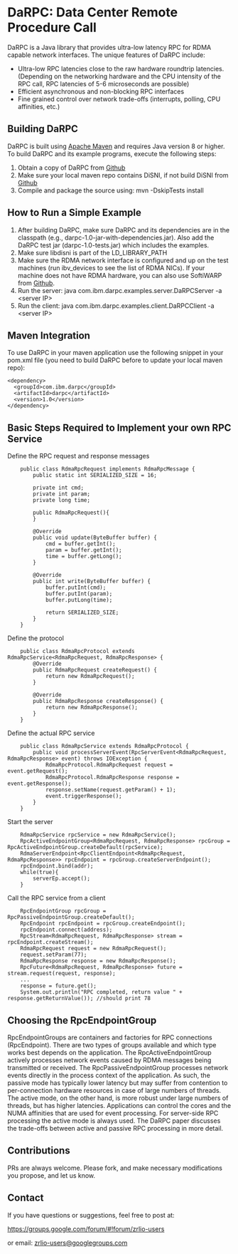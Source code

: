 # DaRPC: Data Center Remote Procedure Call

DaRPC is a Java library that provides ultra-low latency RPC for RDMA capable network interfaces. 
The unique features of DaRPC include:

* Ultra-low RPC latencies close to the raw hardware roundtrip latencies. 
  (Depending on the networking hardware and the CPU intensity of the RPC call, RPC latencies of 5-6 microseconds are possible)
* Efficient asynchronous and non-blocking RPC interfaces
* Fine grained control over network trade-offs (interrupts, polling, CPU affinities, etc.)

## Building DaRPC

DaRPC is built using [Apache Maven](http://maven.apache.org/) and requires Java version 8 or higher.
To build DaRPC and its example programs, execute the following steps:

1. Obtain a copy of DaRPC from [Github](https://github.com/zrlio/darpc)
2. Make sure your local maven repo contains DiSNI, if not build DiSNI from [Github](https://github.com/zrlio/disni)
2. Compile and package the source using: mvn -DskipTests install

## How to Run a Simple Example

1. After building DaRPC, make sure DaRPC and its dependencies are in the classpath (e.g., darpc-1.0-jar-with-dependencies.jar). Also add the DaRPC test jar (darpc-1.0-tests.jar) which includes the examples.
2. Make sure libdisni is part of the LD_LIBRARY_PATH
3. Make sure the RDMA network interface is configured and up on the test machines (run ibv\_devices to see the list of RDMA NICs). If your machine does not have RDMA hardware, you can also use SoftiWARP from [Github](https://github.com/zrlio/softiwarp). 
4. Run the server\: java com.ibm.darpc.examples.server.DaRPCServer -a \<server IP\>
5. Run the client\: java com.ibm.darpc.examples.client.DaRPCClient -a \<server IP\> 

## Maven Integration

To use DaRPC in your maven application use the following snippet in your pom.xml file (you need to build DaRPC before to update your local maven repo):

    <dependency>
      <groupId>com.ibm.darpc</groupId>
      <artifactId>darpc</artifactId>
      <version>1.0</version>
    </dependency>

## Basic Steps Required to Implement your own RPC Service

Define the RPC request and response messages

```
	public class RdmaRpcRequest implements RdmaRpcMessage {
		public static int SERIALIZED_SIZE = 16;
		
		private int cmd;
		private int param;
		private long time;
		
		public RdmaRpcRequest(){
		}

		@Override
		public void update(ByteBuffer buffer) {
			cmd = buffer.getInt();
			param = buffer.getInt();
			time = buffer.getLong();
		}

		@Override
		public int write(ByteBuffer buffer) {
			buffer.putInt(cmd);
			buffer.putInt(param);
			buffer.putLong(time);
			
			return SERIALIZED_SIZE;
		}
	}
```
Define the protocol
```
	public class RdmaRpcProtocol extends RdmaRpcService<RdmaRpcRequest, RdmaRpcResponse> {
		@Override
		public RdmaRpcRequest createRequest() {
			return new RdmaRpcRequest();
		}

		@Override
		public RdmaRpcResponse createResponse() {
			return new RdmaRpcResponse();
		}
	}
```
Define the actual RPC service
```
	public class RdmaRpcService extends RdmaRpcProtocol {
		public void processServerEvent(RpcServerEvent<RdmaRpcRequest, RdmaRpcResponse> event) throws IOException {
			RdmaRpcProtocol.RdmaRpcRequest request = event.getRequest();
			RdmaRpcProtocol.RdmaRpcResponse response = event.getResponse();
			response.setName(request.getParam() + 1);
			event.triggerResponse();
		}
	}
```
Start the server
```
	RdmaRpcService rpcService = new RdmaRpcService();
	RpcActiveEndpointGroup<RdmaRpcRequest, RdmaRpcResponse> rpcGroup = RpcActiveEndpointGroup.createDefault(rpcService);
	RdmaServerEndpoint<RpcClientEndpoint<RdmaRpcRequest, RdmaRpcResponse>> rpcEndpoint = rpcGroup.createServerEndpoint();
	rpcEndpoint.bind(addr);
	while(true){
		serverEp.accept();
	}
```	
Call the RPC service from a client
```
	RpcEndpointGroup rpcGroup = RpcPassiveEndpointGroup.createDefault();
	RpcEndpoint rpcEndpoint = rpcGroup.createEndpoint();
	rpcEndpoint.connect(address);
	RpcStream<RdmaRpcRequest, RdmaRpcResponse> stream = rpcEndpoint.createStream();
	RdmaRpcRequest request = new RdmaRpcRequest();
	request.setParam(77);
	RdmaRpcResponse response = new RdmaRpcResponse();
	RpcFuture<RdmaRpcRequest, RdmaRpcResponse> future = stream.request(request, response);
	...
	response = future.get();
	System.out.println("RPC completed, return value " + response.getReturnValue()); //should print 78
```
## Choosing the RpcEndpointGroup 

RpcEndpointGroups are containers and factories for RPC connections (RpcEndpoint). There are two types of groups available and which type works best depends on the application. The RpcActiveEndpointGroup actively processes network events caused by RDMA messages being transmitted or received. The RpcPassiveEndpointGroup processes network events directly in the process context of the application. As such, the passive mode has typically lower latency but may suffer from contention to per-connection hardware resources in case of large numbers of threads. The active mode, on the other hand, is more robust under large numbers of threads, but has higher latencies. Applications can control the cores and the NUMA affinities that are used for event processing. For server-side RPC processing the active mode is always used. The DaRPC paper discusses the trade-offs between active and passive RPC processing in more detail. 

## Contributions

PRs are always welcome. Please fork, and make necessary modifications 
you propose, and let us know. 

## Contact 

If you have questions or suggestions, feel free to post at:

https://groups.google.com/forum/#!forum/zrlio-users

or email: zrlio-users@googlegroups.com
